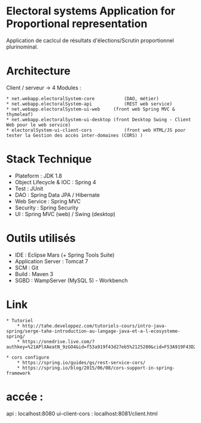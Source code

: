 # Electoral systems Application for Proportional representation

Application de caclcul de résultats d'élections/Scrutin proportionnel plurinominal.

# Architecture

Client / serveur -> 4 Modules  :

	* net.webapp.electoralSystem-core			(DAO, métier)
	* net.webapp.electoralSystem-api			(REST web service)
	* net.webapp.electoralSystem-ui-web		(front web Spring MVC & thymeleaf)
	* net.webapp.electoralSystem-ui-desktop	(front Desktop Swing - Client Web pour le web service)
	* electoralSystem-ui-client-cors			(front web HTML/JS pour tester la Gestion des accès inter-domaines (CORS) )
	
# Stack Technique

* Plateform : JDK 1.8
* Object Lifecycle & IOC : Spring 4
* Test : JUnit
* DAO : Spring Data JPA / Hibernate
* Web Service : Spring MVC
* Security	: Spring Security
* UI : Spring MVC (web) / Swing (desktop)

# Outils utilisés

* IDE : Eclipse Mars (+ Spring Tools Suite)
* Application Server : Tomcat 7
* SCM : Git
* Build : Maven 3
* SGBD : WampServer (MySQL 5) - Workbench

# Link

	* Tutoriel
		* http://tahe.developpez.com/tutoriels-cours/intro-java-spring/serge-tahe-introduction-au-langage-java-et-a-l-ecosysteme-spring/
		* https://onedrive.live.com/?authkey=%21APlXAeatN_9zGO4&id=f53a919f43d27eb5%2125280&cid=F53A919F43D27EB5

	* cors configure
		* https://spring.io/guides/gs/rest-service-cors/
		* https://spring.io/blog/2015/06/08/cors-support-in-spring-framework
	
# accée :
api				:  localhost:8080
ui-client-cors	:  localhost:8081/client.html
	